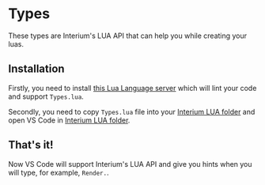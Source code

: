 # Types

These types are Interium's LUA API that can help you while creating your luas.

## Installation

Firstly, you need to install [this Lua Language server](https://marketplace.visualstudio.com/items?itemName=sumneko.lua)
which will lint your code and support `Types.lua`.

Secondly, you need to copy `Types.lua` file into your [Interium LUA folder](https://vk.com/topic-42366670_40421479) and open VS Code in [Interium LUA folder](https://vk.com/topic-42366670_40421479).

## That's it!

Now VS Code will support Interium's LUA API and give you hints when you will type, for example, `Render.`.
